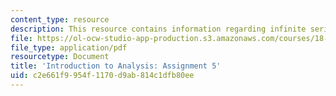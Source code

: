 ```yaml
---
content_type: resource
description: This resource contains information regarding infinite series.
file: https://ol-ocw-studio-app-production.s3.amazonaws.com/courses/18-100a-introduction-to-analysis-fall-2012/c2e661f9954f1170d9ab814c1dfb80ee_MIT18_100AF12_Assign_5.pdf
file_type: application/pdf
resourcetype: Document
title: 'Introduction to Analysis: Assignment 5'
uid: c2e661f9-954f-1170-d9ab-814c1dfb80ee
---
```


